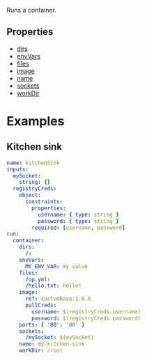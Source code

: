 Runs a container.

## Properties

* [dirs](dirs/README.md)
* [envVars](envVars/README.md)
* [files](files/README.md)
* [image](image/README.md)
* [name](name.md)
* [sockets](sockets/README.md)
* [workDir](workDir.md)

# Examples

## Kitchen sink

```yaml
name: kitchenSink
inputs:
  mySocket: 
    string: {}
  registryCreds:
    object:
      constraints:
        properties:
          username: { type: string }
          password: { type: string }
        required: [username, password]
run:
  container:
    dirs:
      /:
    envVars:
      MY_ENV_VAR: my value
    files:
      /op.yml:
      /hello.txt: hello!
    image:
      ref: customBase:1.0.0
      pullCreds:
        username: $(registryCreds.username)
        password: $(registryCreds.password)
    ports: { '80': '80' }
    sockets:
      /mySocket: $(mySocket)
    name: my-kitchen-sink
    workDir: /root
```
